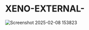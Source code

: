 # XENO-EXTERNAL-



![Screenshot 2025-02-08 153823](https://github.com/user-attachments/assets/22d6b551-eb07-41a5-a81c-13468fbc2380)
